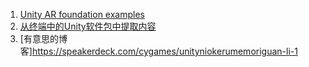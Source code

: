 
1. [Unity AR foundation examples](https://gitlab.com/chaofz) 
2. [从终端中的Unity软件包中提取内容](https://www.it102.com/blog/article/56013.html)
3. [有意思的博客]https://speakerdeck.com/cygames/unityniokerumemoriguan-li-1